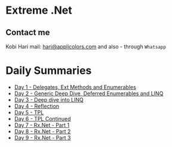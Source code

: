 # Extreme .Net
## Contact me
Kobi Hari
mail: hari@applicolors.com
and also - through `Whatsapp`

# Daily Summaries
* [Day 1 - Delegates, Ext Methods and Enumerables](https://github.com/kobi2294/Course-082020-Veronis-Extreme.Net/wiki/Day-1---Delegates-Ex-Methods-and-Enumerables)
* [Day 2 - Generic Deep Dive, Deferred Enumerables and LINQ](https://github.com/kobi2294/Course-082020-Varonis-Extreme.Net/wiki/Day-2-Generics-Deferred-enumerables-and-LINQ)
* [Day 3 - Deep dive into LINQ](https://github.com/kobi2294/Course-082020-Varonis-Extreme.Net/wiki/Day-3-LINQ-Deep-Dive)
* [Day 4 - Reflection](https://github.com/kobi2294/Course-082020-Varonis-Extreme.Net/wiki/Day-4-Reflection)
* [Day 5 - TPL](https://github.com/kobi2294/Course-082020-Varonis-Extreme.Net/wiki/Day-5-Introduction-to-TPL)
* [Day 6 - TPL Continued](https://github.com/kobi2294/Course-082020-Varonis-Extreme.Net/wiki/Day-6---TPL-Continued)
* [Day 7 - Rx.Net - Part 1](https://github.com/kobi2294/Course-082020-Varonis-Extreme.Net/wiki/Day-7---Rx.Net-part-1)
* [Day 8 - Rx.Net - Part 2](https://github.com/kobi2294/Course-082020-Varonis-Extreme.Net/wiki/Day-8-Rx.Net-part-2)
* [Day 9 - Rx.Net - Part 3](https://github.com/kobi2294/Course-082020-Varonis-Extreme.Net/wiki/Day-9-Rx.Net-part-3)

